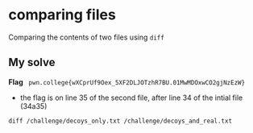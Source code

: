 # comparing files

Comparing the contents of two files using `diff`

## My solve
**Flag** ` pwn.college{wXCprUf9Oex_5XF2DLJOTzhR7BU.01MwMDOxwCO2gjNzEzW}`
- the flag is on line 35 of the second file, after line 34 of the intial file (34a35)

```
diff /challenge/decoys_only.txt /challenge/decoys_and_real.txt
```